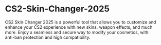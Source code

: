 # CS2-Skin-Changer-2025
CS2 Skin Changer 2025 is a powerful tool that allows you to customize and enhance your CS2 experience with new skins, weapon effects, and much more. Enjoy a seamless and secure way to modify your cosmetics, with anti-ban protection and high compatibility.
